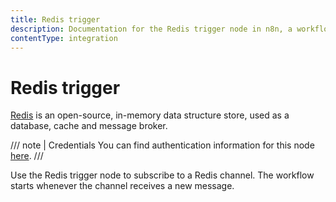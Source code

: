 ```yaml
---
title: Redis trigger
description: Documentation for the Redis trigger node in n8n, a workflow automation platform. Includes details of operations and configuration, and links to examples and credentials information.
contentType: integration
---
```


# Redis trigger

[Redis](https://redis.io/) is an open-source, in-memory data structure store, used as a database, cache and message broker.

/// note | Credentials
You can find authentication information for this node [here](/integrations/builtin/credentials/redis/).
///

Use the Redis trigger node to subscribe to a Redis channel. The workflow starts whenever the channel receives a new message.

